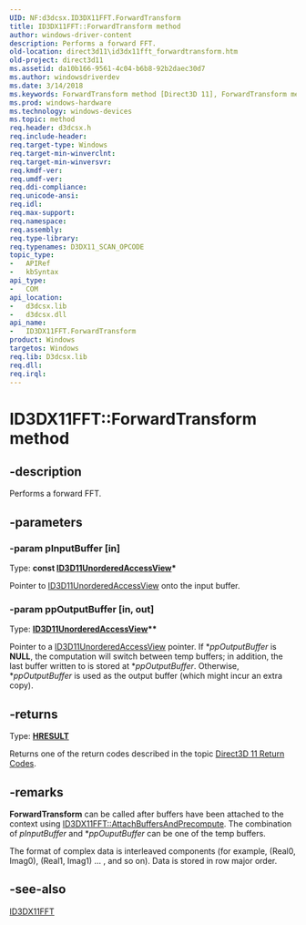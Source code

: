 ```yaml
---
UID: NF:d3dcsx.ID3DX11FFT.ForwardTransform
title: ID3DX11FFT::ForwardTransform method
author: windows-driver-content
description: Performs a forward FFT.
old-location: direct3d11\id3dx11fft_forwardtransform.htm
old-project: direct3d11
ms.assetid: da10b166-9561-4c04-b6b8-92b2daec30d7
ms.author: windowsdriverdev
ms.date: 3/14/2018
ms.keywords: ForwardTransform method [Direct3D 11], ForwardTransform method [Direct3D 11], ID3DX11FFT interface, ForwardTransform,ID3DX11FFT.ForwardTransform, ID3DX11FFT, ID3DX11FFT interface [Direct3D 11], ForwardTransform method, ID3DX11FFT::ForwardTransform, d3dcsx/ID3DX11FFT::ForwardTransform, direct3d11.id3dx11fft_forwardtransform, fbd555b1-86f3-8e92-7c5e-ed1c088e2207
ms.prod: windows-hardware
ms.technology: windows-devices
ms.topic: method
req.header: d3dcsx.h
req.include-header: 
req.target-type: Windows
req.target-min-winverclnt: 
req.target-min-winversvr: 
req.kmdf-ver: 
req.umdf-ver: 
req.ddi-compliance: 
req.unicode-ansi: 
req.idl: 
req.max-support: 
req.namespace: 
req.assembly: 
req.type-library: 
req.typenames: D3DX11_SCAN_OPCODE
topic_type:
-	APIRef
-	kbSyntax
api_type:
-	COM
api_location:
-	d3dcsx.lib
-	d3dcsx.dll
api_name:
-	ID3DX11FFT.ForwardTransform
product: Windows
targetos: Windows
req.lib: D3dcsx.lib
req.dll: 
req.irql: 
---
```


# ID3DX11FFT::ForwardTransform method


## -description


Performs a forward FFT.


## -parameters




### -param pInputBuffer [in]

Type: <b>const <a href="https://msdn.microsoft.com/9def4a7d-f145-4073-8d7d-bf3c7ac7a060">ID3D11UnorderedAccessView</a>*</b>

Pointer to <a href="https://msdn.microsoft.com/9def4a7d-f145-4073-8d7d-bf3c7ac7a060">ID3D11UnorderedAccessView</a> onto the input buffer.


### -param ppOutputBuffer [in, out]

Type: <b><a href="https://msdn.microsoft.com/9def4a7d-f145-4073-8d7d-bf3c7ac7a060">ID3D11UnorderedAccessView</a>**</b>

Pointer to a <a href="https://msdn.microsoft.com/9def4a7d-f145-4073-8d7d-bf3c7ac7a060">ID3D11UnorderedAccessView</a> pointer.  If *<i>ppOutputBuffer</i> is <b>NULL</b>, the computation will switch
          between temp buffers; in addition, the last buffer written to is stored at *<i>ppOutputBuffer</i>.
          Otherwise, *<i>ppOutputBuffer</i> is used as the output buffer (which might incur an extra copy).


## -returns



Type: <b><a href="455d07e9-52c3-4efb-a9dc-2955cbfd38cc">HRESULT</a></b>

Returns one of the return codes described in the topic <a href="https://msdn.microsoft.com/c0856a58-b760-44e5-8acf-145720b403d1">Direct3D 11 Return Codes</a>.




## -remarks



<b>ForwardTransform</b> can be called after buffers have been attached to the context using <a href="https://msdn.microsoft.com/50c714fc-91fb-4a7d-a430-40ff221a1a14">ID3DX11FFT::AttachBuffersAndPrecompute</a>. The combination of <i>pInputBuffer</i> and *<i>ppOuputBuffer</i> can be one of the temp buffers.

The format of complex data is interleaved components (for example, (Real0, Imag0), 
      (Real1, Imag1) ... , and so on). Data is stored in row major order.




## -see-also




<a href="https://msdn.microsoft.com/6979aea4-5121-4a65-85f6-4b5753083715">ID3DX11FFT</a>
 

 

